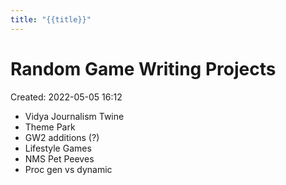 ```yaml
---
title: "{{title}}"
---
```

# Random Game Writing Projects

Created: 2022-05-05 16:12

-   Vidya Journalism Twine
-   Theme Park
-   GW2 additions (?)
-   Lifestyle Games
-   NMS Pet Peeves
-   Proc gen vs dynamic

